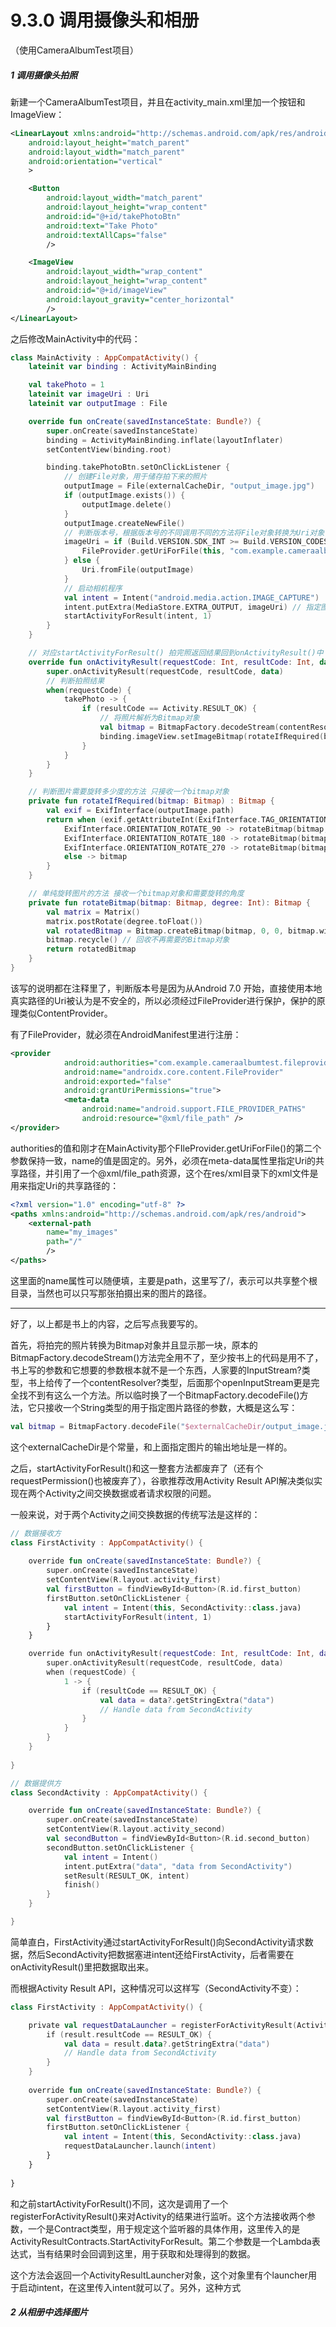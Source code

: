 # 9.3.0 调用摄像头和相册

（使用CameraAlbumTest项目）

##### 1 调用摄像头拍照

新建一个CameraAlbumTest项目，并且在activity_main.xml里加一个按钮和ImageView：

```xml
<LinearLayout xmlns:android="http://schemas.android.com/apk/res/android"
    android:layout_height="match_parent"
    android:layout_width="match_parent"
    android:orientation="vertical"
    >

    <Button
        android:layout_width="match_parent"
        android:layout_height="wrap_content"
        android:id="@+id/takePhotoBtn"
        android:text="Take Photo"
        android:textAllCaps="false"
        />

    <ImageView
        android:layout_width="wrap_content"
        android:layout_height="wrap_content"
        android:id="@+id/imageView"
        android:layout_gravity="center_horizontal"
        />
</LinearLayout>
```

之后修改MainActivity中的代码：

```kotlin
class MainActivity : AppCompatActivity() {
    lateinit var binding : ActivityMainBinding

    val takePhoto = 1
    lateinit var imageUri : Uri
    lateinit var outputImage : File

    override fun onCreate(savedInstanceState: Bundle?) {
        super.onCreate(savedInstanceState)
        binding = ActivityMainBinding.inflate(layoutInflater)
        setContentView(binding.root)

        binding.takePhotoBtn.setOnClickListener {
            // 创建File对象，用于储存拍下来的照片
            outputImage = File(externalCacheDir, "output_image.jpg")
            if (outputImage.exists()) {
                outputImage.delete()
            }
            outputImage.createNewFile()
            // 判断版本号，根据版本号的不同调用不同的方法将File对象转换为Uri对象
            imageUri = if (Build.VERSION.SDK_INT >= Build.VERSION_CODES.N) {
                FileProvider.getUriForFile(this, "com.example.cameraalbumtest.fileprovider", outputImage)
            } else {
                Uri.fromFile(outputImage)
            }
            // 启动相机程序
            val intent = Intent("android.media.action.IMAGE_CAPTURE")
            intent.putExtra(MediaStore.EXTRA_OUTPUT, imageUri) // 指定图片的输出地址
            startActivityForResult(intent, 1)
        }
    }

    // 对应startActivityForResult() 拍完照返回结果回到onActivityResult()中
    override fun onActivityResult(requestCode: Int, resultCode: Int, data: Intent?) {
        super.onActivityResult(requestCode, resultCode, data)
        // 判断拍照结果
        when(requestCode) {
            takePhoto -> {
                if (resultCode == Activity.RESULT_OK) {
                    // 将照片解析为Bitmap对象
                    val bitmap = BitmapFactory.decodeStream(contentResolver, openfilestream(imageUri))
                    binding.imageView.setImageBitmap(rotateIfRequired(bitmap))
                }
            }
        }
    }

    // 判断图片需要旋转多少度的方法 只接收一个bitmap对象
    private fun rotateIfRequired(bitmap: Bitmap) : Bitmap {
        val exif = ExifInterface(outputImage.path)
        return when (exif.getAttributeInt(ExifInterface.TAG_ORIENTATION, ExifInterface.ORIENTATION_NORMAL)) {
            ExifInterface.ORIENTATION_ROTATE_90 -> rotateBitmap(bitmap, 90)
            ExifInterface.ORIENTATION_ROTATE_180 -> rotateBitmap(bitmap, 180)
            ExifInterface.ORIENTATION_ROTATE_270 -> rotateBitmap(bitmap, 270)
            else -> bitmap
        }
    }

    // 单纯旋转图片的方法 接收一个bitmap对象和需要旋转的角度
    private fun rotateBitmap(bitmap: Bitmap, degree: Int): Bitmap {
        val matrix = Matrix()
        matrix.postRotate(degree.toFloat())
        val rotatedBitmap = Bitmap.createBitmap(bitmap, 0, 0, bitmap.width, bitmap.height, matrix, true)
        bitmap.recycle() // 回收不再需要的Bitmap对象
        return rotatedBitmap
    }
}
```

该写的说明都在注释里了，判断版本号是因为从Android 7.0 开始，直接使用本地真实路径的Uri被认为是不安全的，所以必须经过FileProvider进行保护，保护的原理类似ContentProvider。

有了FileProvider，就必须在AndroidManifest里进行注册：

```xml
<provider
            android:authorities="com.example.cameraalbumtest.fileprovider"
            android:name="androidx.core.content.FileProvider"
            android:exported="false"
            android:grantUriPermissions="true">
            <meta-data
                android:name="android.support.FILE_PROVIDER_PATHS"
                android:resource="@xml/file_path" />
</provider>
```

authorities的值和刚才在MainActivity那个FIleProvider.getUriForFile()的第二个参数保持一致，name的值是固定的。另外，必须在meta-data属性里指定Uri的共享路径，并引用了一个@xml/file_path资源，这个在res/xml目录下的xml文件是用来指定Uri的共享路径的：

```xml
<?xml version="1.0" encoding="utf-8" ?>
<paths xmlns:android="http://schemas.android.com/apk/res/android">
    <external-path
        name="my_images"
        path="/"
        />
</paths>
```

这里面的name属性可以随便填，主要是path，这里写了/，表示可以共享整个根目录，当然也可以只写那张拍摄出来的图片的路径。

---

好了，以上都是书上的内容，之后写点我要写的。

首先，将拍完的照片转换为Bitmap对象并且显示那一块，原本的BitmapFactory.decodeStream()方法完全用不了，至少按书上的代码是用不了，书上写的参数和它想要的参数根本就不是一个东西，人家要的InputStream?类型，书上给传了一个contentResolver?类型，后面那个openInputStream更是完全找不到有这么一个方法。所以临时换了一个BitmapFactory.decodeFile()方法，它只接收一个String类型的用于指定图片路径的参数，大概是这么写：

```kotlin
val bitmap = BitmapFactory.decodeFile("$externalCacheDir/output_image.jpg")
```

这个externalCacheDir是个常量，和上面指定图片的输出地址是一样的。

之后，startActivityForResult()和这一整套方法都废弃了（还有个requestPermission()也被废弃了），谷歌推荐改用Activity Result API解决类似实现在两个Activity之间交换数据或者请求权限的问题。

一般来说，对于两个Activity之间交换数据的传统写法是这样的：

```kotlin
// 数据接收方
class FirstActivity : AppCompatActivity() {
    
    override fun onCreate(savedInstanceState: Bundle?) {
        super.onCreate(savedInstanceState)
        setContentView(R.layout.activity_first)
        val firstButton = findViewById<Button>(R.id.first_button)
        firstButton.setOnClickListener {
            val intent = Intent(this, SecondActivity::class.java)
            startActivityForResult(intent, 1)
        }
    }

    override fun onActivityResult(requestCode: Int, resultCode: Int, data: Intent?) {
        super.onActivityResult(requestCode, resultCode, data)
        when (requestCode) {
            1 -> {
                if (resultCode == RESULT_OK) {
                    val data = data?.getStringExtra("data")
                    // Handle data from SecondActivity
                }
            }
        }
    }
    
}

// 数据提供方
class SecondActivity : AppCompatActivity() {

    override fun onCreate(savedInstanceState: Bundle?) {
        super.onCreate(savedInstanceState)
        setContentView(R.layout.activity_second)
        val secondButton = findViewById<Button>(R.id.second_button)
        secondButton.setOnClickListener {
            val intent = Intent()
            intent.putExtra("data", "data from SecondActivity")
            setResult(RESULT_OK, intent)
            finish()
        }
    }

}
```

简单直白，FirstActivity通过startActivityForResult()向SecondActivity请求数据，然后SecondActivity把数据塞进intent还给FirstActivity，后者需要在onActivityResult()里把数据取出来。

而根据Activity Result API，这种情况可以这样写（SecondActivity不变）：

```kotlin
class FirstActivity : AppCompatActivity() {

    private val requestDataLauncher = registerForActivityResult(ActivityResultContracts.StartActivityForResult()) { result ->
        if (result.resultCode == RESULT_OK) {
            val data = result.data?.getStringExtra("data")
            // Handle data from SecondActivity
        }
    }
    
    override fun onCreate(savedInstanceState: Bundle?) {
        super.onCreate(savedInstanceState)
        setContentView(R.layout.activity_first)
        val firstButton = findViewById<Button>(R.id.first_button)
        firstButton.setOnClickListener {
            val intent = Intent(this, SecondActivity::class.java)
            requestDataLauncher.launch(intent)
        }
    }
    
}
```

和之前startActivityForResult()不同，这次是调用了一个registerForActivityResult()来对Activity的结果进行监听。这个方法接收两个参数，一个是Contract类型，用于规定这个监听器的具体作用，这里传入的是ActivityResultContracts.StartActivityForResult。第二个参数是一个Lambda表达式，当有结果时会回调到这里，用于获取和处理得到的数据。

这个方法会返回一个ActivityResultLauncher对象，这个对象里有个launcher用于启动intent，在这里传入intent就可以了。另外，这种方式




##### 2 从相册中选择图片

